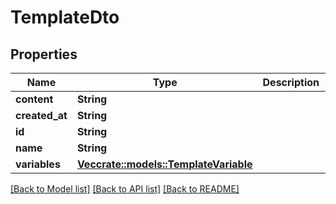 # TemplateDto

## Properties

| Name           | Type                                                         | Description | Notes |
| -------------- | ------------------------------------------------------------ | ----------- | ----- |
| **content**    | **String**                                                   |             |
| **created_at** | **String**                                                   |             |
| **id**         | **String**                                                   |             |
| **name**       | **String**                                                   |             |
| **variables**  | [**Vec<crate::models::TemplateVariable>**](TemplateVariable) |             |

[[Back to Model list]](../README#documentation-for-models) [[Back to API list]](../README#documentation-for-api-endpoints) [[Back to README]](../README)

